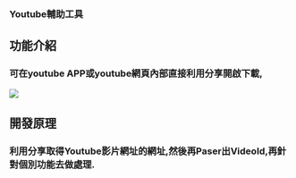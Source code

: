### Youtube輔助工具

  

## 功能介紹
### 可在youtube APP或youtube網頁內部直接利用分享開啟下載,
![](img/download_demo.png)

## 開發原理
### 利用分享取得Youtube影片網址的網址,然後再Paser出VideoId,再針對個別功能去做處理.



